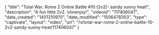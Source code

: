 {
    "title": "Total War: Rome 2 Online Battle #10 (2v2)- sandy sunny heat!",
    "description": "A fun little 2v2. \n\nenjoy!",
    "videoid": "117406047",
    "date_created": "1401210970",
    "date_modified": "1506478303",
    "type": "captivate",
    "layout": "video",
    "url": "\/v\/total-war-rome-2-online-battle-10-2v2-sandy-sunny-heat\/117406047"
}